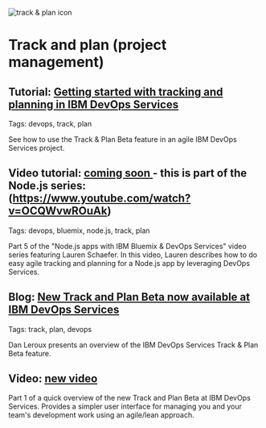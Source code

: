 ![track & plan icon]()

# Track and plan (project management)

## Tutorial: [Getting started with tracking and planning in IBM DevOps Services](/tutorials/trackplan)
Tags: devops, track, plan

See how to use the Track & Plan Beta feature in an agile IBM DevOps Services project.

## Video tutorial: [coming soon ]()- this is part of the Node.js series: (https://www.youtube.com/watch?v=OCQWvwROuAk)
Tags: devops, bluemix, node.js, track, plan

Part 5 of the "Node.js apps with IBM Bluemix & DevOps Services" video series featuring Lauren Schaefer. 
In this video, Lauren describes how to do easy agile tracking and planning for a Node.js app by 
leveraging DevOps Services.

## Blog: [New Track and Plan Beta now available at IBM DevOps Services](https://jazz.net/blog/index.php/2014/05/15/track-and-plan-beta-devops-services/)
Tags: track, plan, devops

Dan Leroux presents an overview of the IBM DevOps Services Track & Plan Beta feature.

## Video: [new video](https://www.youtube.com/watch?feature=player_embedded&v=sKI8T6sE5b8)
Part 1 of a quick overview of the new Track and Plan Beta at IBM DevOps Services.
Provides a simpler user interface for managing you and your team's development work using an agile/lean approach.
